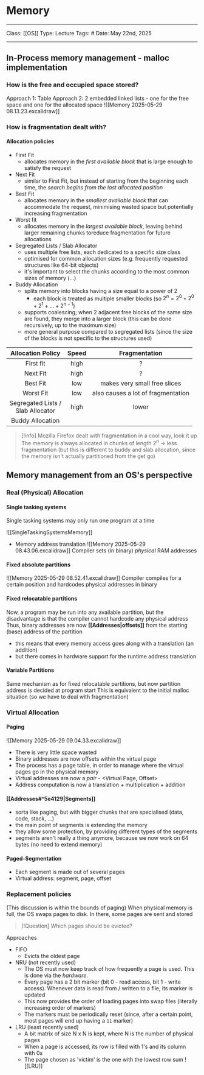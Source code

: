 # Memory
___
Class: [[OS]]
Type: Lecture
Tags: # 
Date: May 22nd, 2025
___
## In-Process memory management - malloc implementation
### How is the free and occupied space stored?
Approach 1: Table
Approach 2: 2 embedded linked lists - one for the free space and one for the allocated space
![[Memory 2025-05-29 08.13.23.excalidraw]]
### How is fragmentation dealt with?

#### Allocation policies
- First Fit 
	- allocates memory in the *first available block* that is large enough to satisfy the request
- Next Fit 
	- similar to First Fit, but instead of starting from the beginning each time, the *search begins from the last allocated position*
- Best Fit 
	- allocates memory in the *smallest available block* that can accommodate the request, minimising wasted space but potentially increasing fragmentation
- Worst fit 
	- allocates memory in the *largest available block*, leaving behind larger remaining chunks toreduce fragmentation for future allocations
- Segregated Lists / Slab Allocator 
	- uses multiple free lists, each dedicated to a specific size class
	- optimised for common allocation sizes (e.g. frequently requested structures like 64-bit objects)
	- it's important to select the chunks according to the most common sizes of memory (...)
- Buddy Allocation
	- splits memory into blocks having a size equal to a power of 2
		- each block is treated as multiple smaller blocks (so $2^n = 2^0 + 2^0 + 2^1 +...+2^{n-1}$)
	- supports coalescing; when 2 adjacent free blocks of the same size are found, they merge into a larger block (this can be done recursively, up to the maximum size)
	- more general purpose compared to segregated lists (since the size of the blocks is not specific to the structures used)

|          Allocation Policy           | Speed |           Fragmentation            |
| :----------------------------------: | :---: | :--------------------------------: |
|              First fit               | high  |                 ?                  |
|               Next Fit               | high  |                 ?                  |
|               Best Fit               |  low  |    makes very small free slices    |
|              Worst Fit               |  low  | also causes a lot of fragmentation |
| Segregated Lists /<br>Slab Allocator | high  |               lower                |
|           Buddy Allocation           |       |                                    |

>[!info]
>Mozilla Firefox dealt with fragmentation in a cool way, look it up 
>The memory is always allocated in chunks of length $2^n$ $\rightarrow$ less fragmentation (but this is different to buddy and slab allocation, since the memory isn't actually partitioned from the get go)

## Memory management from an OS's perspective
### Real (Physical) Allocation
#### Single tasking systems 
Single tasking systems may only run one program at a time

![[SingleTaskingSystemsMemory]]

-  Memory address translation
![[Memory 2025-05-29 08.43.06.excalidraw]]
Compiler sets (in binary) *physical* RAM addresses

#### Fixed absolute partitions
![[Memory 2025-05-29 08.52.41.excalidraw]]
Compiler compiles for a certain position and hardcodes physical addresses in binary

#### Fixed relocatable partitions
Now, a program may be run into any available partition, but the disadvantage is that the compiler cannot hardcode any physical address
Thus, binary addresses are now **[[Addresses|offsets]]** from the starting (base) address of the partition
- this means that every memory access goes along with a translation (an addition)
- but there comes in hardware support for the runtime address translation
#### Variable Partitions
Same mechanism as for fixed relocatable partitions, but now partition address is decided at program start
This is equivalent to the initial malloc situation (so we have to deal with fragmentation)
### Virtual Allocation
#### Paging
![[Memory 2025-05-29 09.04.33.excalidraw]]
- There is very little space wasted
- Binary addresses are now offsets within the virtual page
- The process has a page table, in order to manage where the virtual pages go in the physical memory
- Virtual addresses are now a *pair* - \<Virtual Page, Offset\>
- Address computation is now a translation + multiplication + addition
#### [[Addresses#^5e4129|Segments]]
- sorta like paging, but with bigger chunks that are specialised (data, code, stack, ...)
- the main point of segments is extending the memory 
- they allow some protection, by providing different types of the segments
- segments aren't really a thing anymore, because we now work on 64 bytes (no need to extend memory)
#### Paged-Segmentation
- Each segment is made out of several pages
- Virtual address: segment, page, offset

### Replacement policies
(This discussion is within the bounds of paging)
When physical memory is full, the OS swaps pages to disk. In there, some pages are sent and stored

>[!Question]
> Which pages should be evicted?

Approaches 
- FIFO 
	- Evicts the oldest page
- NRU (not recently used)
	- The OS must now keep track of how frequently a page is used. This is done via the *hardware*. 
	- Every page has a 2 bit marker (bit 0 - read access, bit 1 - write access). Whenever data is read from / written to a file, its marker is updated
	- This now provides the order of loading pages into swap files (literally increasing order of markers)
	- The markers must be periodically reset (since, after a certain point, most pages will end up having a `11` marker)
- LRU (least recently used)
	- A bit matrix of size N x N is kept, where N is the number of physical pages 
	- When a page is accessed, its row is filled with 1's and its column with 0s
	- The page chosen as 'victim' is the one with the lowest row sum
![[LRU]]
